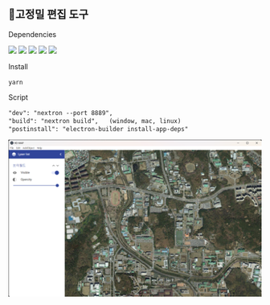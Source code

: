 ## 고정밀 편집 도구

<p> Dependencies</p>
 <img src="https://img.shields.io/badge/Openlayers-1F6B75?style=flat&logo=Openlayers&logoColor=white"/>
 <img src="https://img.shields.io/badge/Electron-47848F?style=flat&logo=Electron&logoColor=white"/>
<img src="https://img.shields.io/badge/Next.js-000000?style=flat&logo=Next.js&logoColor=white"/>
<img src="https://img.shields.io/badge/MUI-007FFF?style=flat&logo=MUI&logoColor=white"/>

<img src="https://img.shields.io/badge/ag_grid_community-007FFF?style=flat&logo=aggrid&logoColor=white"/>

<p> Install </p>

```
yarn
```

<p> Script </p>

```
"dev": "nextron --port 8889",
"build": "nextron build",   (window, mac, linux)
"postinstall": "electron-builder install-app-deps"
```

<img src ="https://github.com/mabichic/HD-MAP-V2/blob/master/resources/screen.png?raw=true"/>
